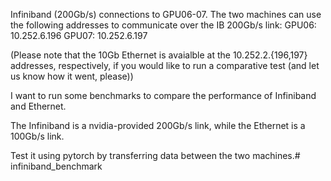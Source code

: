 Infiniband (200Gb/s) connections to GPU06-07. The two machines can use the following addresses to communicate over the IB 200Gb/s link:
GPU06: 10.252.6.196
GPU07: 10.252.6.197

(Please note that the 10Gb Ethernet is avaialble at the 10.252.2.{196,197} addresses, respectively, if you would like to run a comparative test (and let us know how it went, please))


I want to run some benchmarks to compare the performance of  Infiniband and Ethernet.

The Infiniband is a nvidia-provided 200Gb/s link, while the Ethernet is a 100Gb/s link.

Test it using pytorch by transferring data between the two machines.# infiniband_benchmark
